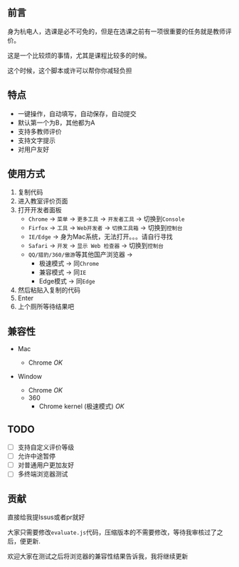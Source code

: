 前言
---

身为杭电人，选课是必不可免的，但是在选课之前有一项很重要的任务就是教师评价。

这是一个比较烦的事情，尤其是课程比较多的时候。

这个时候，这个脚本或许可以帮你你减轻负担

特点
---

- 一键操作，自动填写，自动保存，自动提交
- 默认第一个为B，其他都为A
- 支持多教师评价
- 支持文字提示
- 对用户友好

使用方式
---

1. 复制代码
2. 进入教室评价页面
3. 打开开发者面板
    - `Chrome` -> `菜单` -> `更多工具` -> `开发者工具` -> 切换到`Console`
    - `Firfox` -> `工具` -> `Web开发者` -> `切换工具箱` -> 切换到`控制台`
    - `IE/Edge` -> 身为Mac系统，无法打开。。。请自行寻找
    - `Safari` -> `开发` -> `显示 Web 检查器` -> 切换到`控制台`
    - `QQ/猎豹/360/傲游`等其他国产浏览器 -> 
        - 极速模式 -> 同`Chrome`
        - 兼容模式 -> 同`IE`
        - Edge模式 -> 同`Edge`
4. 然后粘贴入复制的代码
5. Enter
6. 上个厕所等待结果吧

兼容性
---

- Mac
    - Chrome *OK*

- Window
    - Chrome *OK*
    - 360
        - Chrome kernel (极速模式) *OK*

TODO
---

- [ ] 支持自定义评价等级
- [ ] 允许中途暂停
- [ ] 对普通用户更加友好
- [ ] 多终端浏览器测试

贡献
---
直接给我提Issus或者pr就好

大家只需要修改`evaluate.js`代码，压缩版本的不需要修改，等待我审核过了之后，便更新.

欢迎大家在测试之后将浏览器的兼容性结果告诉我，我将继续更新